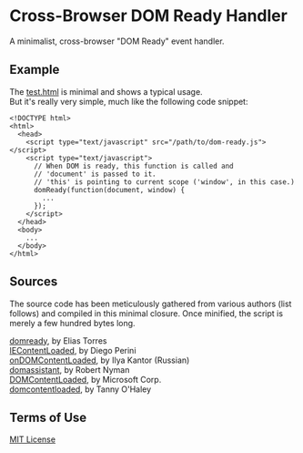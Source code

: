 Cross-Browser DOM Ready Handler
===============================

A minimalist, cross-browser "DOM Ready" event handler.

Example
-------
The [test.html][testhtml] is minimal and shows a typical usage.  
But it's really very simple, much like the following code snippet:

    <!DOCTYPE html>
    <html>
      <head>
        <script type="text/javascript" src="/path/to/dom-ready.js"></script>
        <script type="text/javascript">
          // When DOM is ready, this function is called and
          // 'document' is passed to it.
          // 'this' is pointing to current scope ('window', in this case.)
          domReady(function(document, window) {
            ...
          });
        </script>
      </head>
      <body>
        ...
      </body>
    </html>

Sources
-------
The source code has been meticulously gathered from various authors (list follows) and compiled
in this minimal closure. Once minified, the script is merely a few hundred bytes long.

[domready][domready], by Elias Torres  
[IEContentLoaded][iecontentloaded], by Diego Perini  
[onDOMContentLoaded][ondomcontentloaded], by Ilya Kantor (Russian)  
[domassistant][domassistant], by Robert Nyman  
[DOMContentLoaded][microsoft], by Microsoft Corp.  
[domcontentloaded][domcontentloaded], by Tanny O'Haley  

Terms of Use
------------

[MIT License][mitlicense]

[mitlicense]:         http://en.wikipedia.org/wiki/MIT_License                                           "MIT License"
[testhtml]:           https://raw.github.com/noordawod/dom-ready/master/test.html                        "test.html"
[domready]:           https://code.google.com/p/domready/                                                "domready at Google Code"
[iecontentloaded]:    http://javascript.nwbox.com/IEContentLoaded/                                       "IEContentLoaded by Diego Perini"
[ondomcontentloaded]: http://javascript.ru/tutorial/events/ondomcontentloaded                            "onDOMContentLoaded"
[domassistant]:       https://code.google.com/p/domassistant/                                            "domassistant at Google Code"
[microsoft]:          http://ie.microsoft.com/testdrive/HTML5/DOMContentLoaded/                          "DOMContentLoaded under IE (HTML5)"
[domcontentloaded]:   http://tanny.ica.com/ICA/TKO/tkoblog.nsf/dx/domcontentloaded-for-browsers-part-iii "domcontentloaded for browsers"
